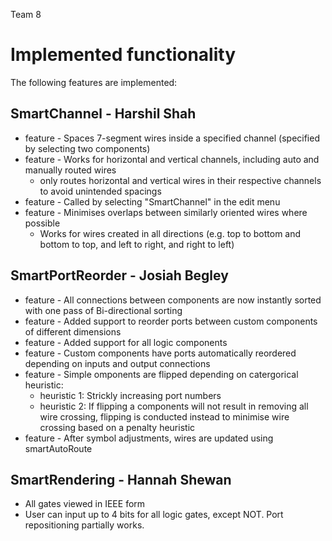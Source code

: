 Team 8
# Implemented functionality
The following features are implemented:

## SmartChannel - Harshil Shah
* feature - Spaces 7-segment wires inside a specified channel (specified by selecting two components)
* feature - Works for horizontal and vertical channels, including auto and manually routed wires 
	* only routes horizontal and vertical wires in their respective channels to avoid unintended spacings
* feature - Called by selecting "SmartChannel" in the edit menu
* feature - Minimises overlaps between similarly oriented wires where possible
	* Works for wires created in all directions (e.g. top to bottom and bottom to top, and left to right, and right to left)

## SmartPortReorder - Josiah Begley
* feature - All connections between components are now instantly sorted with one pass of Bi-directional sorting
* feature - Added support to reorder ports between custom components of different dimensions
* feature - Added support for all logic components
* feature - Custom components have ports automatically reordered depending on inputs and output connections
* feature - Simple omponents are flipped depending on catergorical heuristic:
	* heuristic 1: Strickly increasing port numbers
	* heuristic 2: If flipping a components will not result in removing all wire crossing, flipping is conducted instead to minimise wire crossing based on a penalty heuristic
* feature - After symbol adjustments, wires are updated using smartAutoRoute

## SmartRendering - Hannah Shewan
* All gates viewed in IEEE form
* User can input up to 4 bits for all logic gates, except NOT. Port repositioning partially works.
